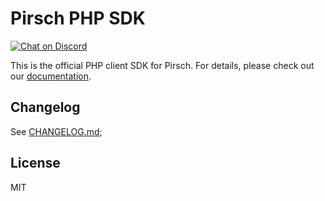 # Pirsch PHP SDK

<a href="https://discord.gg/fAYm4Cz"><img src="https://img.shields.io/discord/739184135649886288?logo=discord" alt="Chat on Discord"></a>

This is the official PHP client SDK for Pirsch. For details, please check out our [documentation](https://docs.pirsch.io/).

## Changelog

See [CHANGELOG.md](CHANGELOG.md);

## License

MIT
